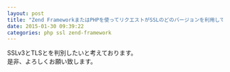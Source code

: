 ```yaml
---
layout: post
title: "Zend FrameworkまたはPHPを使ってリクエストがSSLのどのバージョンを利用しているか判断することはできますか？"
date: 2015-01-30 09:39:22
categories: php ssl zend-framework
---
```

<p>SSLv3とTLSとを判別したいと考えております。<br>
是非、よろしくお願い致します。</p>
